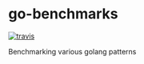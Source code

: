 # go-benchmarks

[![travis][travis-badge]][travis]


Benchmarking various golang patterns

[travis-badge]:             https://travis-ci.org/apoydence/go-benchmark.svg?branch=master
[travis]:                   https://travis-ci.org/apoydence/go-benchmark?branch=master
